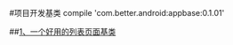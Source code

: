 #项目开发基类
    compile 'com.better.android:appbase:0.1.01'

##[1、一个好用的列表页面基类](./readme/README_RecyclerView.md "一个好用的列表页面")